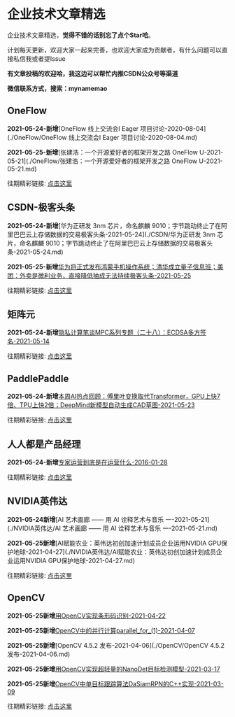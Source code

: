 # 企业技术文章精选

企业技术文章精选，**觉得不错的话别忘了点个Star哈**。

计划每天更新，欢迎大家一起来完善，也欢迎大家成为贡献者，有什么问题可以直接私信我或者提Issue

**有文章投稿的欢迎哈，我这边可以帮忙内推CSDN公众号等渠道**

**微信联系方式，搜索：mynamemao**

## OneFlow

**2021-05-24-新增**[OneFlow 线上交流会I Eager 项目讨论-2020-08-04](./OneFlow/OneFlow 线上交流会I Eager 项目讨论-2020-08-04.md)

**2021-05-25-新增**[张建浩：一个开源爱好者的框架开发之路  OneFlow U-2021-05-21](./OneFlow/张建浩：一个开源爱好者的框架开发之路  OneFlow U-2021-05-21.md)

往期精彩链接: [点击这里](./OneFlow)

## CSDN-极客头条

**2021-05-24-新增**[华为正研发 3nm 芯片，命名麒麟 9010；字节跳动终止了在阿里巴巴云上存储数据的交易极客头条-2021-05-24](./CSDN/华为正研发 3nm 芯片，命名麒麟 9010；字节跳动终止了在阿里巴巴云上存储数据的交易极客头条-2021-05-24.md)

**2021-05-25-新增**[华为将正式发布鸿蒙手机操作系统；清华成立量子信息班；美团：外卖是微利业务，直接降低抽成无法持续极客头条-2021-05-25](./CSDN/华为将正式发布鸿蒙手机操作系统；清华成立量子信息班；美团：外卖是微利业务，直接降低抽成无法持续极客头条-2021-05-25.md)

往期精彩链接: [点击这里](./CSDN)

## 矩阵元

**2021-05-24-新增**[隐私计算笔谈MPC系列专题（二十八）：ECDSA多方签名-2021-05-14](./矩阵元/隐私计算笔谈MPC系列专题（二十八）：ECDSA多方签名-2021-05-14.md)

往期精彩链接: [点击这里](./矩阵元)

## PaddlePaddle

**2021-05-24-新增**[本周AI热点回顾：傅里叶变换取代Transformer，GPU上快7倍、TPU上快2倍；DeepMind新模型自动生成CAD草图-2021-05-23](./PaddlePaddle/本周AI热点回顾：傅里叶变换取代Transformer，GPU上快7倍、TPU上快2倍；DeepMind新模型自动生成CAD草图-2021-05-23.md)

往期精彩链接: [点击这里](./PaddlePaddle)

## 人人都是产品经理

**2021-05-24-新增**[专家运营到底是在运营什么-2016-01-28](./人人都是产品经理/专家运营到底是在运营什么-2016-01-28.md)

往期精彩链接: [点击这里](./人人都是产品经理)

## NVIDIA英伟达

**2021-05-24新增**[AI 艺术画廊 —— 用 AI 诠释艺术与音乐 一-2021-05-21](./NVIDIA英伟达/AI 艺术画廊 —— 用 AI 诠释艺术与音乐 一-2021-05-21.md)

**2021-05-25新增**[AI赋能农业：英伟达初创加速计划成员企业运用NVIDIA GPU保护地球-2021-04-27](./NVIDIA英伟达/AI赋能农业：英伟达初创加速计划成员企业运用NVIDIA GPU保护地球-2021-04-27.md)

往期精彩链接: [点击这里](./NVIDIA英伟达)

## OpenCV

**2021-05-25新增**[用OpenCV实现条形码识别-2021-04-22](./OpenCV/用OpenCV实现条形码识别-2021-04-22.md)

**2021-05-25新增**[OpenCV中的并行计算parallel_for_(1)-2021-04-07](./OpenCV/OpenCV中的并行计算parallel_for_(1)-2021-04-07.md)

**2021-05-25新增**[OpenCV 4.5.2 发布-2021-04-06](./OpenCV/OpenCV 4.5.2 发布-2021-04-06.md)

**2021-05-25新增**[用OpenCV实现超轻量的NanoDet目标检测模型-2021-03-17](./OpenCV/用OpenCV实现超轻量的NanoDet目标检测模型-2021-03-17.md)

**2021-05-25新增**[OpenCV中单目标跟踪算法DaSiamRPN的C++实现-2021-03-09](./OpenCV/OpenCV中单目标跟踪算法DaSiamRPN的C++实现-2021-03-09.md)

往期精彩链接: [点击这里](./OpenCV)
